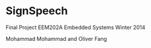 SignSpeech
==========

Final Project EEM202A Embedded Systems Winter 2014


Mohammad Mohammad and Oliver Fang
